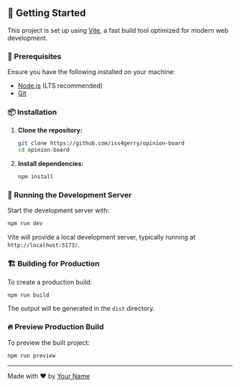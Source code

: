 ## 🚀 Getting Started

This project is set up using [Vite](https://vitejs.dev/), a fast build tool optimized for modern web development.

### 📌 Prerequisites

Ensure you have the following installed on your machine:

- [Node.js](https://nodejs.org/) (LTS recommended)
- [Git](https://git-scm.com/)

### 📦 Installation

1. **Clone the repository:**

   ```sh
   git clone https://github.com/iss4gerry/opinion-board
   cd opinion-board
   ```

2. **Install dependencies:**
   ```sh
   npm install
   ```

### 🎯 Running the Development Server

Start the development server with:

```sh
npm run dev
```

Vite will provide a local development server, typically running at `http://localhost:5173/`.

### 🏗️ Building for Production

To create a production build:

```sh
npm run build
```

The output will be generated in the `dist` directory.

### 🔥 Preview Production Build

To preview the built project:

```sh
npm run preview
```

---

Made with ❤️ by [Your Name](https://github.com/iss4gerry)
